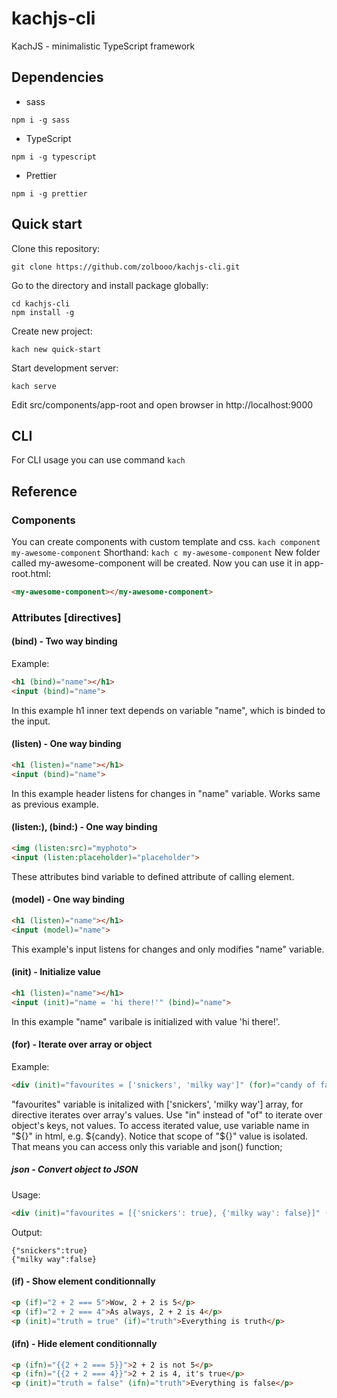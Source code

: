 # kachjs-cli
KachJS - minimalistic TypeScript framework

## Dependencies
* sass
```
npm i -g sass
```
* TypeScript
```
npm i -g typescript
```
* Prettier
```
npm i -g prettier
```
## Quick start
Clone this repository:
```
git clone https://github.com/zolbooo/kachjs-cli.git
```
Go to the directory and install package globally:
```
cd kachjs-cli
npm install -g
```
Create new project:
```
kach new quick-start
```
Start development server:
```
kach serve
```
Edit src/components/app-root and open browser in http://localhost:9000

## CLI
For CLI usage you can use command ```kach```
## Reference
### Components
You can create components with custom template and css.
```kach component my-awesome-component```
Shorthand: ```kach c my-awesome-component```
New folder called my-awesome-component will be created.
Now you can use it in app-root.html:
```html
<my-awesome-component></my-awesome-component>
```
### Attributes [directives]
#### (bind) - Two way binding
Example:
```html
<h1 (bind)="name"></h1>
<input (bind)="name">
```
In this example h1 inner text depends on variable "name", which is binded to the input.
#### (listen) - One way binding
```html
<h1 (listen)="name"></h1>
<input (bind)="name">
```
In this example header listens for changes in "name" variable. Works same as previous example.
#### (listen:<attribute>), (bind:<attribute>) - One way binding
```html
<img (listen:src)="myphoto">
<input (listen:placeholder)="placeholder">
```
These attributes bind variable to defined attribute of calling element.
#### (model) - One way binding
```html
<h1 (listen)="name"></h1>
<input (model)="name">
```
This example's input listens for changes and only modifies "name" variable.
#### (init) - Initialize value
```html
<h1 (listen)="name"></h1>
<input (init)="name = 'hi there!'" (bind)="name">
```
In this example "name" varibale is initialized  with value 'hi there!'.
#### (for) - Iterate over array or object
Example:
```html
<div (init)="favourites = ['snickers', 'milky way']" (for)="candy of favourites"><div>I love ${candy}!</div></div>
```
"favourites" variable is initalized with ['snickers', 'milky way'] array, for directive iterates over array's values.
Use "in" instead of "of" to iterate over object's keys, not values.
To access iterated value, use variable name in "${}" in html, e.g. ${candy}.
Notice that scope of "${}" value is isolated. That means you can access only this variable and json() function;
##### json - Convert object to JSON
Usage:
```html
<div (init)="favourites = [{'snickers': true}, {'milky way': false}]" (for)="candy of favourites"><div>${json(candy)}</div></div>
```
Output:
```
{"snickers":true}
{"milky way":false}
```
#### (if) - Show element conditionnally
```html
<p (if)="2 + 2 === 5">Wow, 2 + 2 is 5</p>
<p (if)="2 + 2 === 4">As always, 2 + 2 is 4</p>
<p (init)="truth = true" (if)="truth">Everything is truth</p>
```
#### (ifn) - Hide element conditionnally
```html
<p (ifn)="{{2 + 2 === 5}}">2 + 2 is not 5</p>
<p (ifn)="{{2 + 2 === 4}}">2 + 2 is 4, it's true</p>
<p (init)="truth = false" (ifn)="truth">Everything is false</p>
```